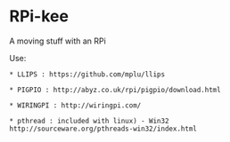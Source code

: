 # RPi-kee
A moving stuff with an RPi

Use: 

    * LLIPS : https://github.com/mplu/llips

    * PIGPIO : http://abyz.co.uk/rpi/pigpio/download.html

    * WIRINGPI : http://wiringpi.com/

    * pthread : included with linux) - Win32 http://sourceware.org/pthreads-win32/index.html
